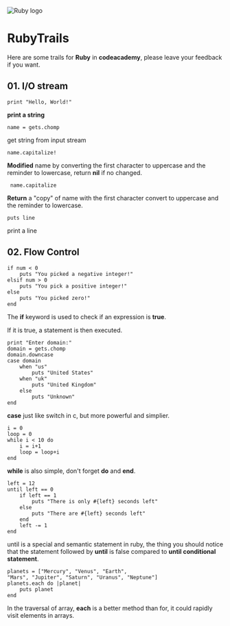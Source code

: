 ![Ruby logo](http://compsci.ca/blog/wp-content/uploads/2007/04/ruby_logo.gif)
<h1>RubyTrails</h1>

Here are some trails for **Ruby** in **codeacademy**, please leave your feedback if you want.

## 01. I/O stream


 	print "Hello, World!"
      
   **print a string**
  
      
    name = gets.chomp
      
   get string from input stream
   
    
    name.capitalize!
    
   **Modified** name by converting the first character to uppercase and the reminder to lowercase, return **nil** if no changed.
   
	 name.capitalize
	 
  **Return** a "copy" of name with the first character convert to uppercase and the reminder to lowercase.
      
    puts line
   print a line
   
## 02. Flow Control
	
	if num < 0 
		puts "You picked a negative integer!"
	elsif num > 0
		puts "You pick a positive integer!"
	else
  		puts "You picked zero!"
  	end
 The **if** keyword is used to check if an expression is **true**. 
 
 If it is true, a statement is then executed. 
 
 	print "Enter domain:"
	domain = gets.chomp
	domain.downcase
	case domain
		when "us"
  			puts "United States"
		when "uk"
  			puts "United Kingdom"
		else
  			puts "Unknown"
	end
 
 **case** just like switch in c, but more powerful and simplier.
 	
 	i = 0
	loop = 0
	while i < 10 do
  		i = i+1
  		loop = loop+i 
	end
	
**while** is also simple, don't forget **do** and **end**.

	left = 12
	until left == 0 
  		if left == 1
   			puts "There is only #{left} seconds left"
  		else 
   			puts "There are #{left} seconds left"
  		end 
  		left -= 1
	end
	
until is a special and semantic statement in ruby, the thing you should notice that the statement followed by **until** is false compared to **until conditional statement**.

	planets = ["Mercury", "Venus", "Earth", 
	"Mars", "Jupiter", "Saturn", "Uranus", "Neptune"]
	planets.each do |planet|
		puts planet
	end
In the traversal of array, **each** is a better method than for, it could rapidly visit elements in arrays.
